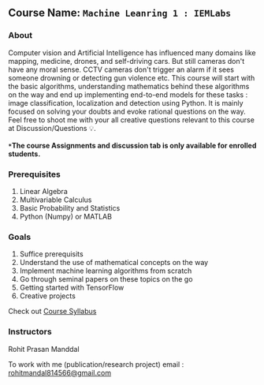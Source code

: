 ## Course Name: `Machine Leanring 1 : IEMLabs`

### About
Computer vision and Artificial Intelligence has influenced many domains like mapping, medicine, drones, and self-driving cars. But still cameras don't have any moral sense. CCTV cameras don't trigger an alarm if it sees someone drowning or detecting gun violence etc. This course will start with the basic algorithms, understanding mathematics behind these algorithms on the way and end up implementing end-to-end models for these tasks : image classification, localization and detection using Python. It is mainly focused on solving your doubts and evoke rational questions on the way. Feel free to shoot me with your all creative questions relevant to this course at Discussion/Questions 💡. <br></br>
**`*`The course Assignments and discussion tab is only available for enrolled students.**

### Prerequisites

1. Linear Algebra 
2. Multivariable Calculus
3. Basic Probability and Statistics
4. Python (Numpy) or MATLAB

### Goals

1. Suffice prerequisits 
2. Understand the use of mathematical concepts on the way
3. Implement machine learning algorithms from scratch 
4. Go through seminal papers on these topics on the go 
5. Getting started with TensorFlow
6. Creative projects

Check out [Course Syllabus](https://github.com/IEMLabs-AI/.github/blob/main/profile/Machine%20Leanring%201%20:%20IEMLabs%20Syllabus.md)

### Instructors
Rohit Prasan Manddal

To work with me (publication/research project) email : rohitmandal814566@gmail.com

